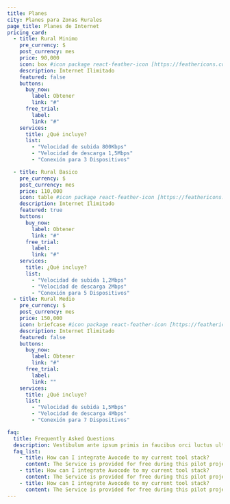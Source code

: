 ```yaml
---
title: Planes
city: Planes para Zonas Rurales
page_title: Planes de Internet
pricing_card:
  - title: Rural Minimo
    pre_currency: $
    post_currency: mes
    price: 90,000
    icon: box #icon package react-feather-icon [https://feathericons.com/]
    description: Internet Ilimitado
    featured: false
    buttons:
      buy_now:
        label: Obtener
        link: "#"
      free_trial:
        label:
        link: "#"
    services:
      title: ¿Qué incluye?
      list:
        - "Velocidad de subida 800Kbps"
        - "Velocidad de descarga 1,5Mbps"
        - "Conexión para 3 Dispositivos"

  - title: Rural Basico
    pre_currency: $
    post_currency: mes
    price: 110,000
    icon: table #icon package react-feather-icon [https://feathericons.com/]
    description: Internet Ilimitado
    featured: true
    buttons:
      buy_now:
        label: Obtener
        link: "#"
      free_trial:
        label:
        link: "#"
    services:
      title: ¿Qué incluye?
      list:
        - "Velocidad de subida 1,2Mbps"
        - "Velocidad de descarga 2Mbps"
        - "Conexión para 5 Dispositivos"
  - title: Rural Medio
    pre_currency: $
    post_currency: mes
    price: 150,000
    icon: briefcase #icon package react-feather-icon [https://feathericons.com/]
    description: Internet Ilimitado
    featured: false
    buttons:
      buy_now:
        label: Obtener
        link: "#"
      free_trial:
        label:
        link: ""
    services:
      title: ¿Qué incluye?
      list:
        - "Velocidad de subida 1,5Mbps"
        - "Velocidad de descarga 4Mbps"
        - "Conexión para 7 Dispositivos"

faq:
  title: Frequently Asked Questions
  description: Vestibulum ante ipsum primis in faucibus orci luctus ultrices posuere cubilia Curae Donec
  faq_list:
    - title: How can I integrate Avocode to my current tool stack?
      content: The Service is provided for free during this pilot project, and is provided "as is" with is not committed to any level of service or availability of the Service.
    - title: How can I integrate Avocode to my current tool stack?
      content: The Service is provided for free during this pilot project, and is provided "as is" with is not committed to any level of service or availability of the Service.
    - title: How can I integrate Avocode to my current tool stack?
      content: The Service is provided for free during this pilot project, and is provided "as is" with is not committed to any level of service or availability of the Service.
---
```

